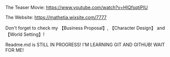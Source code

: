 The Teaser Movie: https://www.youtube.com/watch?v=HIQfsqtiPIU

The Website: https://mathetia.wixsite.com/7777

Don't forget to check my 【Business Proposal】, 【Character Design】 and 【World Setting】!

Readme.md is STILL IN PROGRESS! I'M LEARNING GIT AND GITHUB! WAIT FOR ME!
